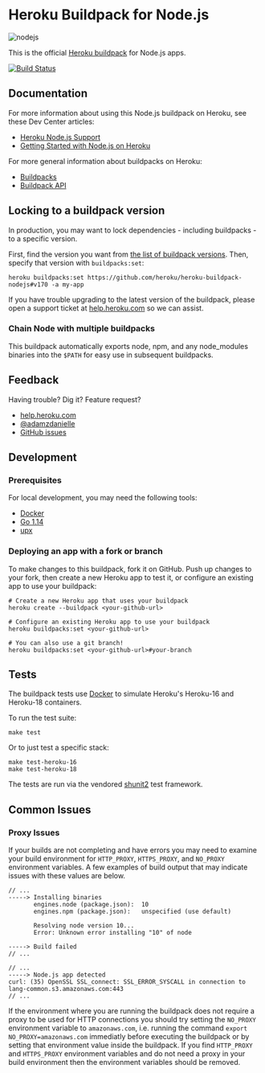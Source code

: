 # Heroku Buildpack for Node.js

![nodejs](https://cloud.githubusercontent.com/assets/51578/13712672/efdf2a40-e792-11e5-82ef-492478cbc0dc.png)

This is the official [Heroku buildpack](http://devcenter.heroku.com/articles/buildpacks) for Node.js apps.

[![Build Status](https://travis-ci.org/heroku/heroku-buildpack-nodejs.svg?branch=master)](https://travis-ci.org/heroku/heroku-buildpack-nodejs)

## Documentation

For more information about using this Node.js buildpack on Heroku, see these Dev Center articles:

- [Heroku Node.js Support](https://devcenter.heroku.com/articles/nodejs-support)
- [Getting Started with Node.js on Heroku](https://devcenter.heroku.com/articles/nodejs)

For more general information about buildpacks on Heroku:

- [Buildpacks](https://devcenter.heroku.com/articles/buildpacks)
- [Buildpack API](https://devcenter.heroku.com/articles/buildpack-api)

## Locking to a buildpack version

In production, you may want to lock dependencies - including
buildpacks - to a specific version.

First, find the version you want from
[the list of buildpack versions](https://github.com/heroku/heroku-buildpack-nodejs/releases).
Then, specify that version with `buildpacks:set`:

```
heroku buildpacks:set https://github.com/heroku/heroku-buildpack-nodejs#v170 -a my-app
```

If you have trouble upgrading to the latest version of the buildpack, please
open a support ticket at [help.heroku.com](https://help.heroku.com/) so we can assist.

### Chain Node with multiple buildpacks

This buildpack automatically exports node, npm, and any node_modules binaries
into the `$PATH` for easy use in subsequent buildpacks.

## Feedback

Having trouble? Dig it? Feature request?

- [help.heroku.com](https://help.heroku.com/)
- [@adamzdanielle](http://twitter.com/adamzdanielle)
- [GitHub issues](https://github.com/heroku/heroku-buildpack-nodejs/issues)

## Development

### Prerequisites

For local development, you may need the following tools:

- [Docker](https://hub.docker.com/search?type=edition&offering=community)
- [Go 1.14](https://golang.org/doc/install#install)
- [upx](https://upx.github.io/)

### Deploying an app with a fork or branch

To make changes to this buildpack, fork it on GitHub.
Push up changes to your fork, then create a new Heroku app to test it,
or configure an existing app to use your buildpack:

```
# Create a new Heroku app that uses your buildpack
heroku create --buildpack <your-github-url>

# Configure an existing Heroku app to use your buildpack
heroku buildpacks:set <your-github-url>

# You can also use a git branch!
heroku buildpacks:set <your-github-url>#your-branch
```

## Tests

The buildpack tests use [Docker](https://www.docker.com/) to simulate
Heroku's Heroku-16 and Heroku-18 containers.

To run the test suite:

```
make test
```

Or to just test a specific stack:

```
make test-heroku-16
make test-heroku-18
```

The tests are run via the vendored
[shunit2](https://github.com/kward/shunit2)
test framework.

## Common Issues

### Proxy Issues

If your builds are not completing and have errors you may need to examine your build environment for `HTTP_PROXY`, `HTTPS_PROXY`, and `NO_PROXY` environment variables. A few examples of build output that may indicate issues with these values are below.

```
// ...
-----> Installing binaries
       engines.node (package.json):  10
       engines.npm (package.json):   unspecified (use default)

       Resolving node version 10...
       Error: Unknown error installing "10" of node

-----> Build failed
// ...
```

```
// ...
-----> Node.js app detected
curl: (35) OpenSSL SSL_connect: SSL_ERROR_SYSCALL in connection to lang-common.s3.amazonaws.com:443
// ...
```

If the environment where you are running the buildpack does not require a proxy to be used for HTTP connections you should try setting
the `NO_PROXY` environment variable to `amazonaws.com`, i.e. running the command `export NO_PROXY=amazonaws.com` immediatly before executing
the buildpack or by setting that environment value inside the buildpack. If you find `HTTP_PROXY` and `HTTPS_PROXY` environment variables and do not need a proxy in your build environment then the environment
variables should be removed.
